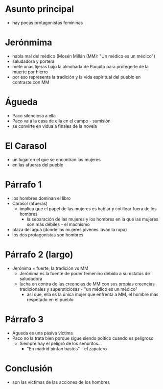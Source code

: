 # Asunto principal
- hay pocas protagonistas femininas


# Jerónmima
- habla mal del médico (Mosén Millán (MM): "Un médico es un médico")
- saludadora y portera
- mete unas tijeras bajo la almohada de Paquito para protegerle de la muerte por hierro
- por eso representa la tradición y la vida espiritual del pueblo en contraste con MM

# Águeda
- Paco silenciosa a ella
- Paco va a la casa de ella en el campo - sumisión
- se convirte en vidua a finales de la novela


# El Carasol
- un lugar en el que se encontran las mujeres
- en las afueras del pueblo 


# Párrafo 1
- los hombres dominan el libro
- Carasol (afueras)
     - implica que el papel de las mujeres es hablar y cotillear fuera de los hombres
        - la separación de las mujeres y los hombres en la que las mujeres son más débiles - el machismo
- plaza del agua (donde las mujeres jóvenes lavan la ropa)
- los dos protagonistas son hombres

# Párrafo 2 (largo)
- Jerónima = fuerte, la tradición vs MM
    - Jerónima es la fuente de poder femenino debido a su estatús de saludadora
    - lucha en contra de las creencias de MM con sus propias creencias tradicionales y supersticiosas - "un médico es un médico"
        - así que, ella es la única mujer que enfrenta a MM, el hombre más respetado en el pueblo

# Párrafo 3
- Águeda es una pásiva víctima
- Paco no la trata bien porque sigue siendo poítico cuando es peligroso
    - Siempre hay el peligro de los señoritos...
        - "En madrid pintan bastos" - el zapatero

# Conclusión
- son las víctimas de las acciones de los hombres
